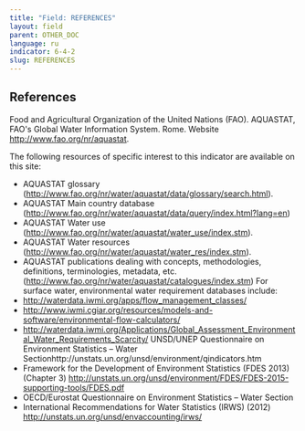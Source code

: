 ```yaml
---
title: "Field: REFERENCES"
layout: field
parent: OTHER_DOC
language: ru
indicator: 6-4-2
slug: REFERENCES
---
```

## References

Food and Agricultural Organization of the United Nations (FAO). AQUASTAT, FAO's Global Water Information System. Rome. Website http://www.fao.org/nr/aquastat.

The following resources of specific interest to this indicator are available on this site:
* AQUASTAT glossary (http://www.fao.org/nr/water/aquastat/data/glossary/search.html).
* AQUASTAT Main country database (http://www.fao.org/nr/water/aquastat/data/query/index.html?lang=en)
* AQUASTAT Water use (http://www.fao.org/nr/water/aquastat/water_use/index.stm).
* AQUASTAT Water resources (http://www.fao.org/nr/water/aquastat/water_res/index.stm).
* AQUASTAT publications dealing with concepts, methodologies, definitions, terminologies, metadata, etc. (http://www.fao.org/nr/water/aquastat/catalogues/index.stm)
For surface water, environmental water requirement databases include:
*  http://waterdata.iwmi.org/apps/flow_management_classes/
*  http://www.iwmi.cgiar.org/resources/models-and-software/environmental-flow-calculators/
*  http://waterdata.iwmi.org/Applications/Global_Assessment_Environmental_Water_Requirements_Scarcity/
UNSD/UNEP Questionnaire on Environment Statistics – Water Sectionhttp://unstats.un.org/unsd/environment/qindicators.htm
* Framework for the Development of Environment Statistics (FDES 2013) (Chapter 3) http://unstats.un.org/unsd/environment/FDES/FDES-2015-supporting-tools/FDES.pdf
* OECD/Eurostat Questionnaire on Environment Statistics – Water Section
* International Recommendations for Water Statistics (IRWS) (2012) http://unstats.un.org/unsd/envaccounting/irws/